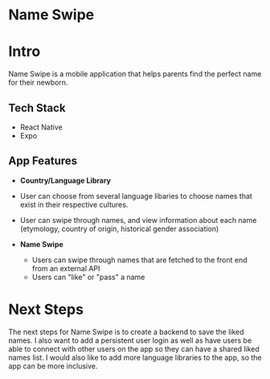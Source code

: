 # Name Swipe

# Intro

Name Swipe is a mobile application that helps parents find the perfect name for their newborn.

## Tech Stack

- React Native
- Expo

## App Features

 - **Country/Language Library**
  - User can choose from several language libaries to choose names that exist in their respective cultures.
  - User can swipe through names, and view information about each name (etymology, country of origin, historical gender association)

- **Name Swipe**
  - Users can swipe through names that are fetched to the front end from an external API
  - Users can "like" or "pass" a name

# Next Steps
The next steps for Name Swipe is to create a backend to save the liked names. I also want to add a persistent  user login as well as have users be able to connect with other users on the app so they can have a shared liked names list. I would also like to add more language libraries to the app, so the app can be more inclusive.
